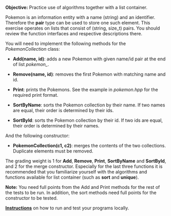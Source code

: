 **Objective:** Practice use of algorithms together with a list
  container.

Pokemon is an information entity with a name (string) and an
identifier. Therefore the **pair** type can be used to store one such
element. This exercise operates on lists that consist of (string,
size_t) pairs. You should review the function interfaces and respective 
descriptions there.

You will need to implement the following methods for the *PokemonCollection* class:

  * **Add(name, id)**: adds a new Pokemon with
    given name/id pair at the end of list *pokemon_*.

  * **Remove(name, id)**: removes the first Pokemon with matching name and id.

  * **Print**: prints the Pokemons.
    See the example in *pokemon.hpp* for the required print format.

  * **SortByName**: sorts the Pokemon collection by their name. 
    If two names are equal, their order is determined by their ids.

  * **SortById**: sorts the Pokemon collection by their id. 
    If two ids are equal, their order is determined by their names.

And the following constructor:

  * **PokemonCollection(c1, c2)**: merges the contents of the two
    collections. Duplicate elements must be removed.

The grading weight is 1 for 
**Add**, **Remove**, **Print**, **SortByName** and **SortById**, and 2
for the merge constructor. Especially for the last three functions it is
recommended that you familiarize yourself with the algorithms and
functions available for list container (such as **sort** and
**unique**).

**Note:** You need full points from the Add and Print methods for the rest of 
the tests to be run. In addition, the sort methods need full points for the 
constructor to be tested.

**[Instructions](https://tim.aalto.fi/view/elec-a7151/materials/exercise-instructions#doing-the-exercises)**
on how to run and test your programs locally.
